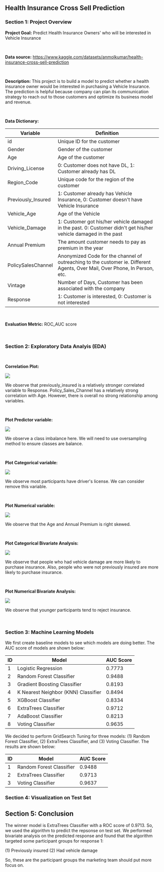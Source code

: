 ## Health Insurance Cross Sell Prediction

### Section 1: Project Overview

**Project Goal:** Predict Health Insurance Owners' who will be interested in Vehicle Insurance

</br>

**Data source:** https://www.kaggle.com/datasets/anmolkumar/health-insurance-cross-sell-prediction

</br>

**Description:** This project is to build a model to predict whether a health insurance owner would be interested in purchasing a Vehicle Insurance. The prediction is helpful because company can plan its communication strategy to reach out to those customers and optimize its business model and revenue.

</br>

**Data Dictionary:**

| Variable | Definition |
| --- | --- |
| id | Unique ID for the customer |
| Gender | Gender of the customer |
| Age | Age of the customer |
| Driving_License | 0: Customer does not have DL, 1: Customer already has DL |
| Region_Code | Unique code for the region of the customer |
| Previously_Insured | 1: Customer already has Vehicle Insurance, 0: Customer doesn't have Vehicle Insurance |
| Vehicle_Age | Age of the Vehicle |
| Vehicle_Damage | 1: Customer got his/her vehicle damaged in the past. 0: Customer didn't get his/her vehicle damaged in the past |
| Annual Premium | The amount customer needs to pay as premium in the year |
| PolicySalesChannel | Anonymized Code for the channel of outreaching to the customer ie. Different Agents, Over Mail, Over Phone, In Person, etc. |
| Vintage | Number of Days, Customer has been associated with the company |
| Response | 1: Customer is interested, 0: Customer is not interested |

</br>

**Evaluation Metric:** ROC_AUC score

</br>

### Section 2: Exploratory Data Analyis (EDA)

</br>

**Correlation Plot:**

![](corr.png)

We observe that previously_insured is a relatively stronger correlated variable to Response. Policy_Sales_Channel has a relatively strong correlation with Age. However, there is overall no strong relationship among variables.

</br>

**Plot Predictor variable:**

![](predictor.png)

We observe a class imbalance here. We will need to use oversampling method to ensure classes are balance.

</br>

**Plot Categorical variable:**

![](cat_variable.png)

We observe most participants have driver's license. We can consider remove this variable.

</br>

**Plot Numerical variable:**

![](num_variable.png)

We observe that the Age and Annual Premium is right skewed.

</br>

**Plot Categorical Bivariate Analysis:**

![](bivariate_cat_analysis.png)

We observe that people who had vehicle damage are more likely to purchase insurance. Also, people who were not previously insured are more likely to purchase insurance.

</br>

**Plot Numerical Bivariate Analysis:**

![](bivariate_num_analysis.png)

We observe that younger participants tend to reject insurance.

</br>

### Section 3: Machine Learning Models

We first create baseline models to see which models are doing better. The AUC score of models are shown below:

| ID | Model | AUC Score |
| --- | --- | --- |
| 1 | Logistic Regression | 0.7773 |
| 2 | Random Forest Classifier | 0.9488 |
| 3 | Gradient Boosting Classifier | 0.8193 |
| 4 | K Nearest Neighbor (KNN) Classifier | 0.8494 |
| 5 | XGBoost Classifier | 0.8334 |
| 6 | ExtraTrees Classifier | 0.9712 |
| 7 | AdaBoost Classifier | 0.8213 |
| 8 | Voting Classifier | 0.9635 |

We decided to perform GridSearch Tuning for three models: (1) Random Forest Classifier, (2) ExtraTrees Classifier, and (3) Voting Classifier. The results are shown below:

| ID | Model | AUC Score |
| --- | --- | --- |
| 1 | Random Forest Classifier | 0.9488 |
| 2 | ExtraTrees Classifier | 0.9713 |
| 3 | Voting Classifier | 0.9637|


### Section 4: Visualization on Test Set

## Section 5: Conclusion

The winner model is ExtraTrees Classifier with a ROC score of 0.9713. So, we used the algorithm to predict the repsonse on test set. We performed bivariate analysis on the predicted response and found that the algorithm targeted some participant groups for response 1:

(1) Previously insured
(2) Had vehicle damage

So, these are the participant groups the marketing team should put more focus on.

